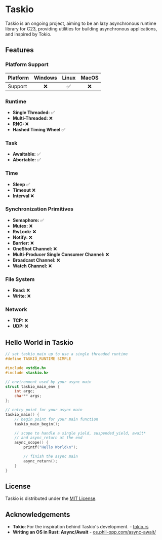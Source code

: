 # Taskio

Taskio is an ongoing project, aiming to be an lazy asynchronous runtime library for C23, providing utilities for building asynchronous applications, and inspired by Tokio.

## Features

### Platform Support
| Platform | Windows | Linux | MacOS |
|----------|:-------:|:-----:|:-----:|
| Support  |    ❌    |   ✅  |   ❌   |

### Runtime
- **Single Threaded:** ✅
- **Multi-Threaded:** ❌
- **RNG:** ❌
- **Hashed Timing Wheel** ✅

### Task
- **Awaitable:** ✅
- **Abortable:** ✅

### Time
- **Sleep** ✅
- **Timeout** ❌
- **Interval** ❌

### Synchronization Primitives
- **Semaphore:** ✅
- **Mutex:** ❌
- **RwLock:** ❌
- **Notify:** ❌
- **Barrier:** ❌
- **OneShot Channel:** ❌
- **Multi-Producer Single Consumer Channel:** ❌
- **Broadcast Channel:** ❌
- **Watch Channel:** ❌

### File System
- **Read:** ❌
- **Write:** ❌

### Network
- **TCP:** ❌
- **UDP:** ❌

## Hello World in Taskio

```c
// set taskio_main up to use a single threaded runtime
#define TASKIO_RUNTIME SIMPLE

#include <stdio.h>
#include <taskio.h>

// environment used by your async main
struct taskio_main_env {
    int argc;
    char** args;
};

// entry point for your async main
taskio_main() {
    // begin point for your main function
    taskio_main_begin();

    // scope to handle a single yield, suspended_yield, await*
    // and async_return at the end
    async_scope() {
        printf("Hello World\n");

        // finish the async main
        async_return();
    }
}
```

## License

Taskio is distributed under the [MIT License](https://opensource.org/licenses/MIT).

## Acknowledgements

- **Tokio**: For the inspiration behind Taskio's development. - [tokio.rs](https://tokio.rs)
- **Writing an OS in Rust: Async/Await** - [os.phil-opp.com/async-await/](https://os.phil-opp.com/async-await/)
